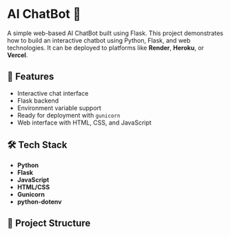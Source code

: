 # AI ChatBot 🤖

A simple web-based AI ChatBot built using Flask. This project demonstrates how to build an interactive chatbot using Python, Flask, and web technologies. It can be deployed to platforms like **Render**, **Heroku**, or **Vercel**.

## 🚀 Features

- Interactive chat interface
- Flask backend
- Environment variable support
- Ready for deployment with `gunicorn`
- Web interface with HTML, CSS, and JavaScript

## 🛠️ Tech Stack

- **Python**
- **Flask**
- **JavaScript**
- **HTML/CSS**
- **Gunicorn**
- **python-dotenv**

## 📁 Project Structure

